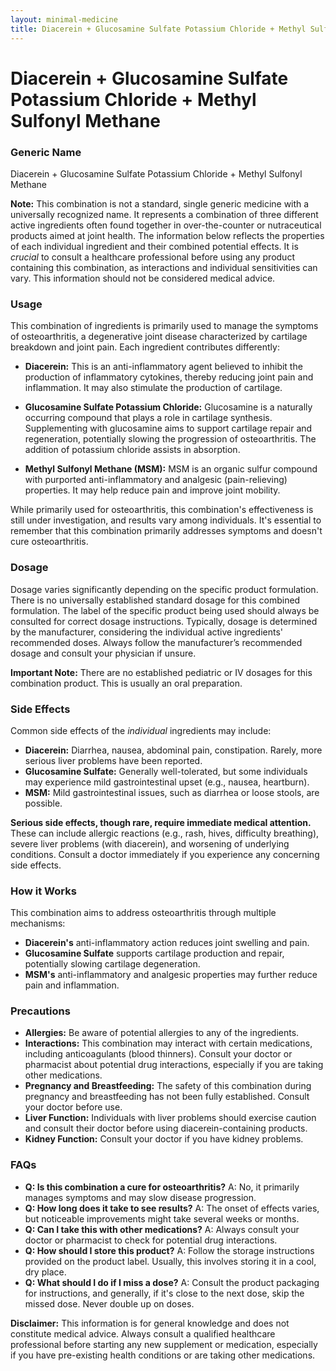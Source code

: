 ```yaml
---
layout: minimal-medicine
title: Diacerein + Glucosamine Sulfate Potassium Chloride + Methyl Sulfonyl Methane
---
```


# Diacerein + Glucosamine Sulfate Potassium Chloride + Methyl Sulfonyl Methane
### Generic Name
Diacerein + Glucosamine Sulfate Potassium Chloride + Methyl Sulfonyl Methane


**Note:**  This combination is not a standard, single generic medicine with a universally recognized name.  It represents a combination of three different active ingredients often found together in over-the-counter or nutraceutical products aimed at joint health.  The information below reflects the properties of each individual ingredient and their combined potential effects.  It is *crucial* to consult a healthcare professional before using any product containing this combination, as interactions and individual sensitivities can vary.  This information should not be considered medical advice.


### Usage

This combination of ingredients is primarily used to manage the symptoms of osteoarthritis, a degenerative joint disease characterized by cartilage breakdown and joint pain.  Each ingredient contributes differently:

* **Diacerein:**  This is an anti-inflammatory agent believed to inhibit the production of inflammatory cytokines, thereby reducing joint pain and inflammation.  It may also stimulate the production of cartilage.

* **Glucosamine Sulfate Potassium Chloride:** Glucosamine is a naturally occurring compound that plays a role in cartilage synthesis.  Supplementing with glucosamine aims to support cartilage repair and regeneration, potentially slowing the progression of osteoarthritis.  The addition of potassium chloride assists in absorption.

* **Methyl Sulfonyl Methane (MSM):** MSM is an organic sulfur compound with purported anti-inflammatory and analgesic (pain-relieving) properties. It may help reduce pain and improve joint mobility.

While primarily used for osteoarthritis, this combination's effectiveness is still under investigation, and results vary among individuals.  It's essential to remember that this combination primarily addresses symptoms and doesn't cure osteoarthritis.


### Dosage

Dosage varies significantly depending on the specific product formulation.  There is no universally established standard dosage for this combined formulation.  The label of the specific product being used should always be consulted for correct dosage instructions.  Typically, dosage is determined by the manufacturer, considering the individual active ingredients' recommended doses. Always follow the manufacturer’s recommended dosage and consult your physician if unsure.

**Important Note:**  There are no established pediatric or IV dosages for this combination product.  This is usually an oral preparation.


### Side Effects

Common side effects of the *individual* ingredients may include:

* **Diacerein:** Diarrhea, nausea, abdominal pain, constipation.  Rarely, more serious liver problems have been reported.
* **Glucosamine Sulfate:** Generally well-tolerated, but some individuals may experience mild gastrointestinal upset (e.g., nausea, heartburn).
* **MSM:** Mild gastrointestinal issues, such as diarrhea or loose stools, are possible.

**Serious side effects, though rare, require immediate medical attention.** These can include allergic reactions (e.g., rash, hives, difficulty breathing), severe liver problems (with diacerein), and worsening of underlying conditions.  Consult a doctor immediately if you experience any concerning side effects.


### How it Works

This combination aims to address osteoarthritis through multiple mechanisms:

* **Diacerein's** anti-inflammatory action reduces joint swelling and pain.
* **Glucosamine Sulfate** supports cartilage production and repair, potentially slowing cartilage degeneration.
* **MSM's** anti-inflammatory and analgesic properties may further reduce pain and inflammation.


### Precautions

* **Allergies:** Be aware of potential allergies to any of the ingredients.
* **Interactions:** This combination may interact with certain medications, including anticoagulants (blood thinners). Consult your doctor or pharmacist about potential drug interactions, especially if you are taking other medications.
* **Pregnancy and Breastfeeding:**  The safety of this combination during pregnancy and breastfeeding has not been fully established.  Consult your doctor before use.
* **Liver Function:**  Individuals with liver problems should exercise caution and consult their doctor before using diacerein-containing products.
* **Kidney Function:**  Consult your doctor if you have kidney problems.


### FAQs

* **Q: Is this combination a cure for osteoarthritis?**  A: No, it primarily manages symptoms and may slow disease progression.
* **Q: How long does it take to see results?**  A:  The onset of effects varies, but noticeable improvements might take several weeks or months.
* **Q: Can I take this with other medications?**  A: Always consult your doctor or pharmacist to check for potential drug interactions.
* **Q: How should I store this product?**  A: Follow the storage instructions provided on the product label.  Usually, this involves storing it in a cool, dry place.
* **Q: What should I do if I miss a dose?** A:  Consult the product packaging for instructions, and generally, if it's close to the next dose, skip the missed dose. Never double up on doses.


**Disclaimer:** This information is for general knowledge and does not constitute medical advice.  Always consult a qualified healthcare professional before starting any new supplement or medication, especially if you have pre-existing health conditions or are taking other medications.

